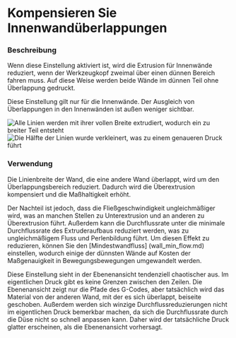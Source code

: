 Kompensieren Sie Innenwandüberlappungen
====
### **Beschreibung**
Wenn diese Einstellung aktiviert ist, wird die Extrusion für Innenwände reduziert, wenn der Werkzeugkopf zweimal über einen dünnen Bereich fahren muss. Auf diese Weise werden beide Wände im dünnen Teil ohne Überlappung gedruckt.

Diese Einstellung gilt nur für die Innenwände. Der Ausgleich von Überlappungen in den Innenwänden ist außen weniger sichtbar.

![Alle Linien werden mit ihrer vollen Breite extrudiert, wodurch ein zu breiter Teil entsteht](../images/travel_compensate_overlapping_walls_x_enabled_disabled.png)
![Die Hälfte der Linien wurde verkleinert, was zu einem genaueren Druck führt](../images/travel_compensate_overlapping_walls_x_enabled_enabled.png)

### **Verwendung**
Die Linienbreite der Wand, die eine andere Wand überlappt, wird um den Überlappungsbereich reduziert. Dadurch wird die Überextrusion kompensiert und die Maßhaltigkeit erhöht.

Der Nachteil ist jedoch, dass die Fließgeschwindigkeit ungleichmäßiger wird, was an manchen Stellen zu Unterextrusion und an anderen zu Überextrusion führt. Außerdem kann die Durchflussrate unter die minimale Durchflussrate des Extruderaufbaus reduziert werden, was zu ungleichmäßigem Fluss und Perlenbildung führt. Um diesen Effekt zu reduzieren, können Sie den [Mindestwandfluss] (wall_min_flow.md) einstellen, wodurch einige der dünnsten Wände auf Kosten der Maßgenauigkeit in Bewegungsbewegungen umgewandelt werden.

Diese Einstellung sieht in der Ebenenansicht tendenziell chaotischer aus. Im eigentlichen Druck gibt es keine Grenzen zwischen den Zeilen. Die Ebenenansicht zeigt nur die Pfade des G-Codes, aber tatsächlich wird das Material von der anderen Wand, mit der es sich überlappt, beiseite geschoben. Außerdem werden sich winzige Durchflussreduzierungen nicht im eigentlichen Druck bemerkbar machen, da sich die Durchflussrate durch die Düse nicht so schnell anpassen kann. Daher wird der tatsächliche Druck glatter erscheinen, als die Ebenenansicht vorhersagt.